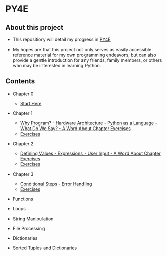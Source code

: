 # PY4E

## About this project

- This repositiory will detail my progress in [PY4E](https://www.py4e.com/)

- My hopes are that this project not only serves as easily accessible reference material for my own programming endeavors, but can also provide a gentle introduction for any friends, family members, or others who may be interested in learning Python.

## Contents

- Chapter 0

  - [Start Here](/Chapter_0/notes.md)

- Chapter 1

  - [Why Program? - Hardware Architecture - Python as a Language - What Do We Say? - A Word About Chapter Exercises](/Chapter_1/notes.md)
  - [Exercises](/Chapter_1/exercises/)

- Chapter 2

  - [Defining Values - Expressions - User Input - A Word About Chapter Exercises](/Chapter_2/notes.md)
  - [Exercises](/Chapter_2/exercises/)

- Chapter 3

  - [Conditional Steps - Error Handling](/Chapter_3/notes.md)
  - [Exercises](/Chapter_3/exercises/)

- Functions
- Loops
- String Manipulation
- File Processing
- Dictionaries
- Sorted Tuples and Dictionaries
